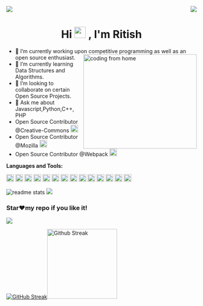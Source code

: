 <p>
  <a href="https://count.getloli.com/"><img src="https://count.getloli.com/get/@:Cronus1007"></a>
  <img src="https://weather-icon.journeyad.repl.co/@delhi?v=1" align="right">
</p>
<h1 align="center">Hi <img src="https://raw.githubusercontent.com/MartinHeinz/MartinHeinz/master/wave.gif" width="30px">
, I'm Ritish</h1>


- 🔭 I’m currently working upon competitive programming as well as an open source enthusiast. <img align="right" alt="coding from home" src= "https://camo.githubusercontent.com/410dd0b1b800cd1e13965237beee2a32474be978/68747470733a2f2f6d656469612e67697068792e636f6d2f6d656469612f4d3967624264396e6244724f5475314d71782f67697068792e676966" height = 250 width = 300/>
- 🌱 I’m currently learning Data Structures and Algorithms.
- 👯 I’m looking to collaborate on certain Open Source Projects.
- 💬 Ask me about Javascript,Python,C++, PHP
- Open Source Contributor @Creative-Commons <code><img height="20" src="https://avatars.githubusercontent.com/u/3248958?v=4"></code>
- Open Source Contributor @Mozilla <code><img height="20" src="https://avatars.githubusercontent.com/u/131524?v=4"></code>
- Open Source Contributor @Webpack <code><img height="20" src="https://avatars.githubusercontent.com/u/2105791?v=4"></code>

**Languages and Tools:**  

<code><img height="20" src="https://html5hive.org/wp-content/uploads/2014/06/js_800x800-619x619.jpg.webp"></code>
<code><img height="20" src="https://upload.wikimedia.org/wikipedia/commons/thumb/c/c3/Python-logo-notext.svg/165px-Python-logo-notext.svg.png"></code>
<code><img height="20" src="https://img.icons8.com/dusk/64/000000/php-logo.png"/></code>
<code><img height="20" src="https://img.icons8.com/color/48/000000/c-plus-plus-logo.png"/></code>
<code><img height="20" src="https://img.icons8.com/color/48/000000/html-5--v1.png"/></code>
<code><img height="20" src="https://img.icons8.com/color/48/000000/css3.png"/></code>
<code><img height="20" src="https://upload.wikimedia.org/wikipedia/commons/thumb/a/a7/React-icon.svg/640px-React-icon.svg.png"></code>
<code><img height="20" src="https://img.icons8.com/color/48/000000/angularjs.png"/></code>
<code><img height="20" src="https://img.icons8.com/color/48/000000/vue-js.png"/></code>
<code><img height="20" src="https://sentry.io/_assets/logos/node-3424bd51a773808e4b2473878d45009ded79ac1a897b64de6fb68b8e0dd4a697.svg"></code>
<code><img height="20" src="https://sentry.io/_assets/logos/django-f6f336cde20615169bbf4441c748188dd9903908bc6af952df3bd8f899c55a41.svg"></code>
<code><img height="20" src="https://www.oracle.com/a/ocom/img/obic-java-cup.svg"></code>
<code><img height="20" src="https://www.postgresql.org/media/img/about/press/elephant.png"></code>
<code><img height="20" src="https://avatars3.githubusercontent.com/u/18133"></code>

<img src = "https://github-readme-stats.vercel.app/api?username=Cronus1007&&show_icons=true&theme=radical&count_private=true" alt="readme stats" />
<img src = "https://github-readme-stats.vercel.app/api/top-langs/?username=Cronus1007&layout=compact&theme=radical" >


### Star❤️my repo if you like it!

</div>

<img src="https://activity-graph.herokuapp.com/graph?username=Cronus1007&theme=react-dark" />

[![GitHub Streak](http://github-readme-streak-stats.herokuapp.com/?user=Cronus1007&theme=radical&count_private=true)](https://git.io/streak-stats)<img height="185" alt="Github Streak" src="https://camo.githubusercontent.com/797ae82e5bbab42afb65299666ccea8e4328bb6470407c14bcef614dab6fabe6/68747470733a2f2f6d65646961342e67697068792e636f6d2f6d656469612f5262444b61637a71576f76497567794a6d572f323030772e776562703f6369643d656366303565343779727a6e687964347731636e77626533686c696c706d6c733363306d7273796d68647a6d7a70357a267269643d323030772e77656270" data-canonical-src="https://media4.giphy.com/media/RbDKaczqWovIugyJmW/200w.webp?cid=ecf05e47yrznhyd4w1cnwbe3hlilpmls3c0mrsymhdzmzp5z&amp;rid=200w.webp" style="max-width:100%;">
